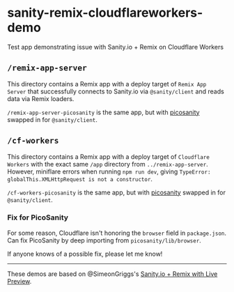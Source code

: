 # sanity-remix-cloudflareworkers-demo
Test app demonstrating issue with Sanity.io + Remix on Cloudflare Workers

## `/remix-app-server`
This directory contains a Remix app with a deploy target of `Remix App Server` that successfully connects to Sanity.io via `@sanity/client` and reads data via Remix loaders.

`/remix-app-server-picosanity` is the same app, but with [picosanity](https://github.com/rexxars/picosanity) swapped in for `@sanity/client`.

## `/cf-workers`
This directory contains a Remix app with a deploy target of `Cloudflare Workers` with the exact same `/app` directory from `../remix-app-server`. However, miniflare errors when running `npm run dev`, giving `TypeError: globalThis.XMLHttpRequest is not a constructor`.

`/cf-workers-picosanity` is the same app, but with [picosanity](https://github.com/rexxars/picosanity) swapped in for `@sanity/client`.

### Fix for PicoSanity
For some reason, Cloudflare isn't honoring the `browser` field in `package.json`. Can fix PicoSanity by deep importing from `picosanity/lib/browser`.

If anyone knows of a possible fix, please let me know!


___
These demos are based on @SimeonGriggs's [Sanity.io + Remix with Live Preview](https://github.com/SimeonGriggs/sanity-remix-preview).
